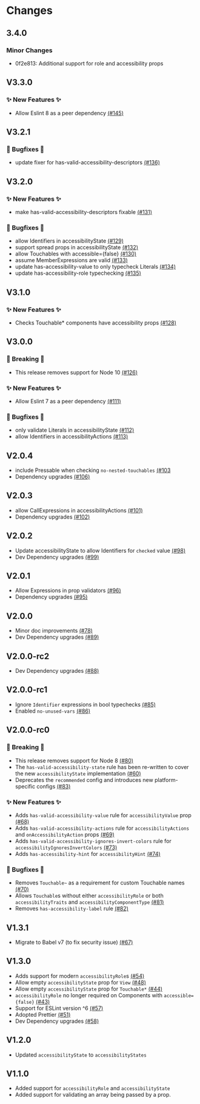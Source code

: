 # Changes

## 3.4.0

### Minor Changes

- 0f2e813: Additional support for role and accessibility props

## V3.3.0

### ✨ New Features ✨

- Allow Eslint 8 as a peer dependency [(#145)](https://github.com/FormidableLabs/eslint-plugin-react-native-a11y/pull/145)

## V3.2.1

### 🐛 Bugfixes 🐛

- update fixer for has-valid-accessibility-descriptors [(#136)](https://github.com/FormidableLabs/eslint-plugin-react-native-a11y/pull/136)

## V3.2.0

### ✨ New Features ✨

- make has-valid-accessibility-descriptors fixable [(#131)](https://github.com/FormidableLabs/eslint-plugin-react-native-a11y/pull/131)

### 🐛 Bugfixes 🐛

- allow Identifiers in accessibilityState [(#129)](https://github.com/FormidableLabs/eslint-plugin-react-native-a11y/pull/129)
- support spread props in accessibilityState [(#132)](https://github.com/FormidableLabs/eslint-plugin-react-native-a11y/pull/132)
- allow Touchables with accessible={false} [(#130)](https://github.com/FormidableLabs/eslint-plugin-react-native-a11y/pull/130)
- assume MemberExpressions are valid [(#133)](https://github.com/FormidableLabs/eslint-plugin-react-native-a11y/pull/133)
- update has-accessibility-value to only typecheck Literals [(#134)](https://github.com/FormidableLabs/eslint-plugin-react-native-a11y/pull/134)
- update has-accessibility-role typechecking [(#135)](https://github.com/FormidableLabs/eslint-plugin-react-native-a11y/pull/135)

## V3.1.0

### ✨ New Features ✨

- Checks Touchable\* components have accessibility props [(#128)](https://github.com/FormidableLabs/eslint-plugin-react-native-a11y/pull/128)

## V3.0.0

### 🚨 Breaking 🚨

- This release removes support for Node 10 [(#126)](https://github.com/FormidableLabs/eslint-plugin-react-native-a11y/pull/126)

### ✨ New Features ✨

- Allow Eslint 7 as a peer dependency [(#111)](https://github.com/FormidableLabs/eslint-plugin-react-native-a11y/pull/111)

### 🐛 Bugfixes 🐛

- only validate Literals in accessibilityState [(#112)](https://github.com/FormidableLabs/eslint-plugin-react-native-a11y/pull/112)
- allow Identifiers in accessibilityActions [(#113)](https://github.com/FormidableLabs/eslint-plugin-react-native-a11y/pull/113)

## V2.0.4

- include Pressable when checking `no-nested-touchables` [(#103](https://github.com/FormidableLabs/eslint-plugin-react-native-a11y/pull/103)
- Dependency upgrades [(#106)](https://github.com/FormidableLabs/eslint-plugin-react-native-a11y/pull/106)

## V2.0.3

- allow CallExpressions in accessibilityActions [(#101)](https://github.com/FormidableLabs/eslint-plugin-react-native-a11y/pull/101)
- Dependency upgrades [(#102)](https://github.com/FormidableLabs/eslint-plugin-react-native-a11y/pull/102)

## V2.0.2

- Update accessibilityState to allow Identifiers for `checked` value [(#98)](https://github.com/FormidableLabs/eslint-plugin-react-native-a11y/pull/98)
- Dev Dependency upgrades [(#99)](https://github.com/FormidableLabs/eslint-plugin-react-native-a11y/pull/99)

## V2.0.1

- Allow Expressions in prop validators [(#96)](https://github.com/FormidableLabs/eslint-plugin-react-native-a11y/pull/96)
- Dependency upgrades [(#95)](https://github.com/FormidableLabs/eslint-plugin-react-native-a11y/pull/95)

## V2.0.0

- Minor doc improvements [(#78)](https://github.com/FormidableLabs/eslint-plugin-react-native-a11y/pull/78)
- Dev Dependency upgrades [(#89)](https://github.com/FormidableLabs/eslint-plugin-react-native-a11y/pull/89)

## V2.0.0-rc2

- Dev Dependency upgrades [(#88)](https://github.com/FormidableLabs/eslint-plugin-react-native-a11y/pull/88)

## V2.0.0-rc1

- Ignore `Identifier` expressions in bool typechecks [(#85)](https://github.com/FormidableLabs/eslint-plugin-react-native-a11y/pull/85)
- Enabled `no-unused-vars` [(#86)](https://github.com/FormidableLabs/eslint-plugin-react-native-a11y/pull/86)

## V2.0.0-rc0

### 🚨 Breaking 🚨

- This release removes support for Node 8 [(#80)](https://github.com/FormidableLabs/eslint-plugin-react-native-a11y/pull/80)
- The `has-valid-accessibility-state` rule has been re-written to cover the new `accessibilityState` implementation [(#60)](https://github.com/FormidableLabs/eslint-plugin-react-native-a11y/pull/60)
- Deprecates the `recommended` config and introduces new platform-specific configs [(#83)](https://github.com/FormidableLabs/eslint-plugin-react-native-a11y/pull/83)

### ✨ New Features ✨

- Adds `has-valid-accessibility-value` rule for `accessibilityValue` prop [(#68)](https://github.com/FormidableLabs/eslint-plugin-react-native-a11y/pull/68)
- Adds `has-valid-accessibility-actions` rule for `accessibilityActions` and `onAccessibilityAction` props [(#69)](https://github.com/FormidableLabs/eslint-plugin-react-native-a11y/pull/69)
- Adds `has-valid-accessibility-ignores-invert-colors` rule for `accessibilityIgnoresInvertColors` [(#73)](https://github.com/FormidableLabs/eslint-plugin-react-native-a11y/pull/73)
- Adds `has-accessibility-hint` for `accessibilityHint` [(#74)](https://github.com/FormidableLabs/eslint-plugin-react-native-a11y/pull/74)

### 🐛 Bugfixes 🐛

- Removes `Touchable~` as a requirement for custom Touchable names [(#70)](https://github.com/FormidableLabs/eslint-plugin-react-native-a11y/pull/70)
- Allows `Touchable`s without either `accessibilityRole` or both `accessibilityTraits` and `accessibilityComponentType` [(#81)](https://github.com/FormidableLabs/eslint-plugin-react-native-a11y/pull/81)
- Removes `has-accessibility-label` rule [(#82)](https://github.com/FormidableLabs/eslint-plugin-react-native-a11y/pull/82)

## V1.3.1

- Migrate to Babel v7 (to fix security issue) [(#67)](https://github.com/FormidableLabs/eslint-plugin-react-native-a11y/pull/67)

## V1.3.0

- Adds support for modern `accessibilityRole`s [(#54)](https://github.com/FormidableLabs/eslint-plugin-react-native-a11y/pull/54)
- Allow empty `accessibilityState` prop for `View` [(#48)](https://github.com/FormidableLabs/eslint-plugin-react-native-a11y/pull/48)
- Allow empty `accessibilityState` prop for `Touchable*` [(#44)](https://github.com/FormidableLabs/eslint-plugin-react-native-a11y/pull/44)
- `accessibilityRole` no longer required on Components with `accessible={false}` [(#43)](https://github.com/FormidableLabs/eslint-plugin-react-native-a11y/pull/43)
- Support for ESLint version ^6 [(#57)](https://github.com/FormidableLabs/eslint-plugin-react-native-a11y/pull/57)
- Adopted Prettier [(#51)](https://github.com/FormidableLabs/eslint-plugin-react-native-a11y/pull/51)
- Dev Dependency upgrades [(#58)](https://github.com/FormidableLabs/eslint-plugin-react-native-a11y/pull/58)

## V1.2.0

- Updated `accessibilityState` to `accessibilityStates`

## V1.1.0

- Added support for `accessibilityRole` and `accessibilityState`
- Added support for validating an array being passed by a prop.
